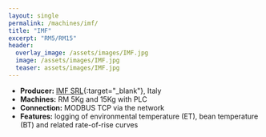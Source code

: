 ```yaml
---
layout: single
permalink: /machines/imf/
title: "IMF"
excerpt: "RM5/RM15"
header:
  overlay_image: /assets/images/IMF.jpg
  image: /assets/images/IMF.jpg
  teaser: assets/images/IMF.jpg
---
```

* __Producer:__ [IMF SRL](http://www.imf-srl.com){:target="_blank"}, Italy
* __Machines:__ RM 5Kg and 15Kg with PLC
* __Connection:__ MODBUS TCP via the network
* __Features:__ logging of environmental temperature (ET), bean temperature (BT) and related rate-of-rise curves